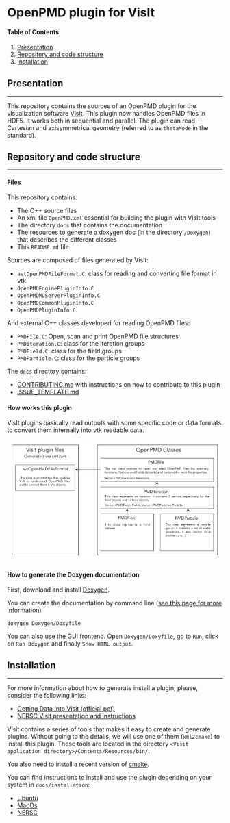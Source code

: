OpenPMD plugin for VisIt
================================================================================

#### Table of Contents
1. [Presentation](#Presentation)
2. [Repository and code structure](#Repository-and-code-structure)
3. [Installation](#Installation)

## Presentation
--------------------------------------------------------------------------------

This repository contains the sources of an OpenPMD plugin for the visualization
 software [VisIt](https://wci.llnl.gov/simulation/computer-codes/visit).
This plugin now handles OpenPMD files in HDF5.
It works both in sequential and parallel.
The plugin can read Cartesian and axisymmetrical geometry (referred to
as `thetaMode` in the standard).

## Repository and code structure
--------------------------------------------------------------------------------

#### Files

This repository contains:

- The C++ source files
- An xml file `OpenPMD.xml` essential for building the plugin with VisIt tools
- The directory `docs` that contains the documentation
- The resources to generate a doxygen doc (in the directory `/Doxygen`) that describes the different classes
- This `README.md` file

Sources are composed of files generated by VisIt:

- `avtOpenPMDFileFormat.C`: class for reading and converting file format in vtk
- `OpenPMDEnginePluginInfo.C`
- `OpenPMDMDServerPluginInfo.C`
- `OpenPMDCommonPluginInfo.C`
- `OpenPMDPluginInfo.C`

And external C++ classes developed for reading OpenPMD files:

- `PMDFile.C`: Open, scan and print OpenPMD file structures
- `PMDiteration.C`: class for the iteration groups
- `PMDField.C`: class for the field groups
- `PMDParticle.C`: class for the particle groups

The `docs` directory contains:

- [CONTRIBUTING.md](./docs/CONTRIBUTING.md) with instructions on how to contribute to this plugin
- [ISSUE_TEMPLATE.md](./docs/ISSUE_TEMPLATE.md)

#### How works this plugin

VisIt plugins basically read outputs with some specific code or data formats to convert them internally into vtk readable data.

![alt text](./docs/images/class_description.png "Classes")

#### How to generate the Doxygen documentation

First, download and install [Doxygen](http://www.stack.nl/~dimitri/doxygen/download.html).

You can create the documentation by command line ([see this page for more information](https://www.stack.nl/~dimitri/doxygen/manual/doxygen_usage.html))

```
doxygen Doxygen/Doxyfile
```

You can also use the GUI frontend. Open `Doxygen/Doxyfile`, go to `Run`, click on `Run Doxygen` and finally `Show HTML output`.

## Installation
---------------------

For more information about how to generate install a plugin, please, consider the following links:

- [Getting Data Into Visit (official pdf)](https://wci.llnl.gov/content/assets/docs/simulation/computer-codes/visit/GettingDataIntoVisIt2.0.0.pdf)
- [NERSC Visit presentation and instructions](http://www.nersc.gov/users/data-analytics/data-visualization/visit-2/)

Visit contains a series of tools that makes it easy to create and generate
plugins. Without going to the details, we will use one of them (`xml2cmake`)
to install this plugin. These tools are located in the
directory `<Visit application directory>/Contents/Resources/bin/`.

You also need to install a recent version of
[cmake](https://cmake.org/download/).

You can find instructions to install and use the plugin depending on your
system in `docs/installation`:
- [Ubuntu](./docs/installation/ubuntu.md)
- [MacOs](./docs/installation/macos.md)
- [NERSC](./docs/installation/nersc.md)
